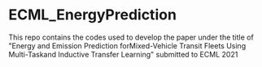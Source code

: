 # ECML_EnergyPrediction
This repo contains the codes used to develop the paper under the title of "Energy and Emission Prediction forMixed-Vehicle Transit Fleets Using Multi-Taskand Inductive Transfer Learning" submitted to ECML 2021
